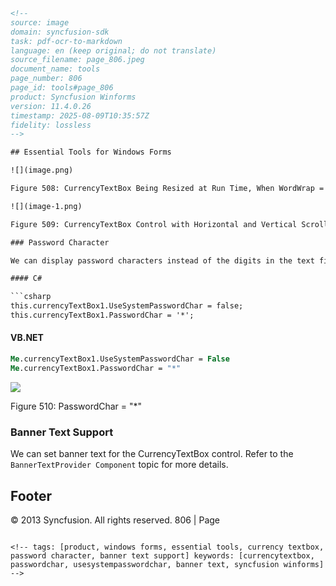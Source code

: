 ```html
<!-- 
source: image
domain: syncfusion-sdk
task: pdf-ocr-to-markdown
language: en (keep original; do not translate)
source_filename: page_806.jpeg
document_name: tools
page_number: 806
page_id: tools#page_806
product: Syncfusion Winforms
version: 11.4.0.26
timestamp: 2025-08-09T10:35:57Z
fidelity: lossless
-->

## Essential Tools for Windows Forms

![](image.png)

Figure 508: CurrencyTextBox Being Resized at Run Time, When WordWrap = "True"

![](image-1.png)

Figure 509: CurrencyTextBox Control with Horizontal and Vertical Scrollbars

### Password Character

We can display password characters instead of the digits in the text field using the `PasswordChar` property. To use the system password character in the text field, set the `UseSystemPasswordChar` property to `true`.

#### C#

```csharp
this.currencyTextBox1.UseSystemPasswordChar = false;
this.currencyTextBox1.PasswordChar = '*';
```

#### VB.NET

```vb
Me.currencyTextBox1.UseSystemPasswordChar = False
Me.currencyTextBox1.PasswordChar = "*"
```

![](image-2.png)

Figure 510: PasswordChar = "*"

### Banner Text Support

We can set banner text for the CurrencyTextBox control. Refer to the `BannerTextProvider Component` topic for more details.

## Footer

© 2013 Syncfusion. All rights reserved. 806 | Page
```

<!-- tags: [product, windows forms, essential tools, currency textbox, password character, banner text support] keywords: [currencytextbox, passwordchar, usesystempasswordchar, banner text, syncfusion winforms] -->